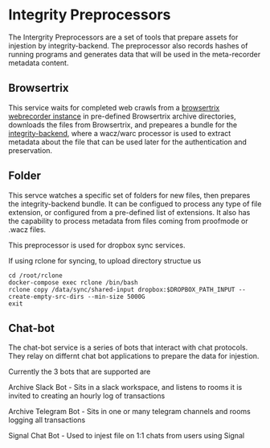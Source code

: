 # Integrity Preprocessors

The Intergrity Preprocessors are a set of tools that prepare assets for injestion by integrity-backend. The preprocessor also records hashes of running programs and generates data that will be used in the meta-recorder metadata content.

## Browsertrix

This service waits for completed web crawls from a [browsertrix webrecorder instance](https://github.com/webrecorder/browsertrix-crawler) in pre-defined Browsertrix archive directories, downloads the files from Browsertrix, and prepeares a bundle for the [integrity-backend](https://github.com/starlinglab/integrity-backend), where a wacz/warc processor is used to extract metadata about the file that can be used later for the authentication and preservation.

## Folder

This servce watches a specific set of folders for new files, then prepares the integrity-backend bundle. It can be configued to process any type of file extension, or configured from a pre-defined list of extensions. It also has the capability to process metadata from files coming from proofmode or .wacz files.

This preprocessor is used for dropbox sync services.

If using rclone for syncing, to upload directory structue us
```
cd /root/rclone
docker-compose exec rclone /bin/bash
rclone copy /data/sync/shared-input dropbox:$DROPBOX_PATH_INPUT --create-empty-src-dirs --min-size 5000G
exit
```

## Chat-bot

The chat-bot service is a series of bots that interact with chat protocols. They relay on differnt chat bot applications to prepare the data for injestion.

Currently the 3 bots that are supported are

Archive Slack Bot - Sits in a slack workspace, and listens to rooms it is invited to creating an hourly log of transactions

Archive Telegram Bot - Sits in one or many telegram channels and rooms logging all transactions

Signal Chat Bot - Used to injest file on 1:1 chats from users using Signal 


